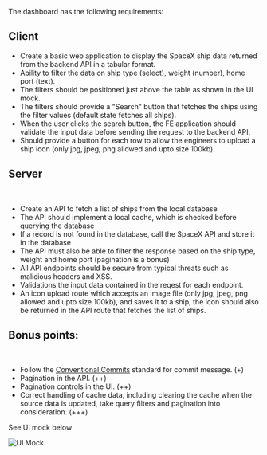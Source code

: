 The dashboard has the following requirements:

## Client

* Create a basic web application to display the SpaceX ship data returned from the backend API in a tabular format.
* Ability to filter the data on ship type (select), weight (number), home port (text).
* The filters should be positioned just above the table as shown in the UI mock.
* The filters should provide a "Search" button that fetches the ships using the filter values (default state fetches all ships).
* When the user clicks the search button, the FE application should validate the input data before sending the request to the backend API.
* Should provide a button for each row to allow the engineers to upload a ship icon (only jpg, jpeg, png allowed and upto size 100kb).

## Server
​
* Create an API to fetch a list of ships from the local database
* The API should implement a local cache, which is checked before querying the database
* If a record is not found in the database, call the SpaceX API and store it in the database
* The API must also be able to filter the response based on the ship type, weight and home port (pagination is a bonus)
* All API endpoints should be secure from typical threats such as malicious headers and XSS.
* Validations the input data contained in the reqest for each endpoint.
* An icon upload route which accepts an image file (only jpg, jpeg, png allowed and upto size 100kb), and saves it to a ship, the icon should also be returned in the API route that fetches the list of ships.
​
## Bonus points:
​
* Follow the [Conventional Commits](https://www.conventionalcommits.org/en/v1.0.0/) standard for commit message. (+)
* Pagination in the API. (++)
* Pagination controls in the UI. (++)
* Correct handling of cache data, including clearing the cache when the source data is updated, take query filters and pagination into consideration. (+++)

See UI mock below

![UI Mock](ui-mock-simple.png)
